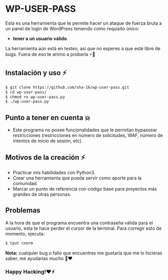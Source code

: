 # WP-USER-PASS
Esta es una herramienta que te permite hacer un ataque de fuerza bruta a un panel de login de WordPress teniendo como requisito único: 
* **tener a un usuario válido**. 


La herramienta aún está en testeo, así que no esperes a que esté libre de bugs. Fuera de eso te animo a probarla ⚡🤞

## Instalación y uso ⚡
```bash 
$ git clone https://github.com/sha-16/wp-user-pass.git
$ cd wp-user-pass/
$ chmod +x wp-user-pass.py
$ ./wp-user-pass.py
```

## Punto a tener en cuenta 💥
* Este programa no posee funcionalidades que le permitan bypassear restricciones (restricciones en número de solicitudes, WAF, número de intentos de inicio de sesión, etc). 

## Motivos de la creación ⚡ 
* Practicar mis habilidades con Python3.
* Crear una herramienta que pueda servir como aporte para la comunidad. 
* Marcar un punto de referencia con código base para proyectos más grandes de otras personas.

## Problemas 
A la hora de que el programa encuentra una contraseña válida para el usuario, esta te hace perder el cursor de la terminal. Para corregir esto de momento, ejecuta: 
```bash
$ tput cnorm
```

**Nota:** cualquier bug o fallo que encuentres me gustaría que me lo hicieras saber, me ayudarías mucho 🤞❤

### Happy Hacking!❤⚡
